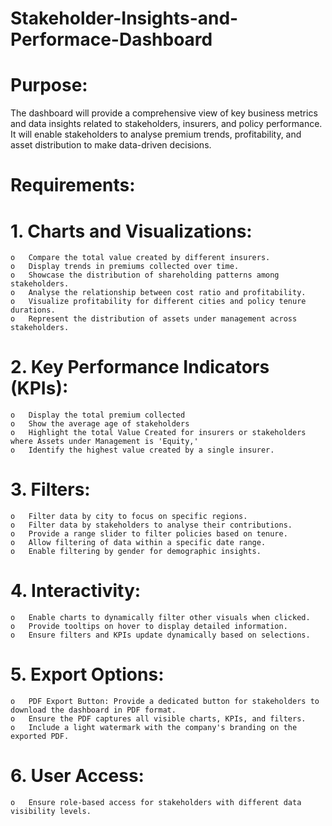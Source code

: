 # Stakeholder-Insights-and-Performace-Dashboard

# Purpose:
The dashboard will provide a comprehensive view of key business metrics and data insights related to stakeholders, insurers, and policy performance. It will enable stakeholders to analyse premium trends, profitability, and asset distribution to make data-driven decisions.

# Requirements:
  # 1.	Charts and Visualizations:
    o	Compare the total value created by different insurers.
    o	Display trends in premiums collected over time.
    o	Showcase the distribution of shareholding patterns among stakeholders.
    o	Analyse the relationship between cost ratio and profitability.
    o	Visualize profitability for different cities and policy tenure durations.
    o	Represent the distribution of assets under management across stakeholders.

  # 2.	Key Performance Indicators (KPIs):
    o	Display the total premium collected
    o	Show the average age of stakeholders
    o	Highlight the total Value Created for insurers or stakeholders where Assets under Management is 'Equity,' 
    o	Identify the highest value created by a single insurer.

# 3.	Filters:
    o	Filter data by city to focus on specific regions.
    o	Filter data by stakeholders to analyse their contributions.
    o	Provide a range slider to filter policies based on tenure.
    o	Allow filtering of data within a specific date range.
    o	Enable filtering by gender for demographic insights.

# 4.	Interactivity:
    o	Enable charts to dynamically filter other visuals when clicked.
    o	Provide tooltips on hover to display detailed information.
    o	Ensure filters and KPIs update dynamically based on selections.

# 5.	Export Options:
    o	PDF Export Button: Provide a dedicated button for stakeholders to download the dashboard in PDF format.
    o	Ensure the PDF captures all visible charts, KPIs, and filters.
    o	Include a light watermark with the company's branding on the exported PDF.
    
# 6.	User Access:
    o	Ensure role-based access for stakeholders with different data visibility levels.


